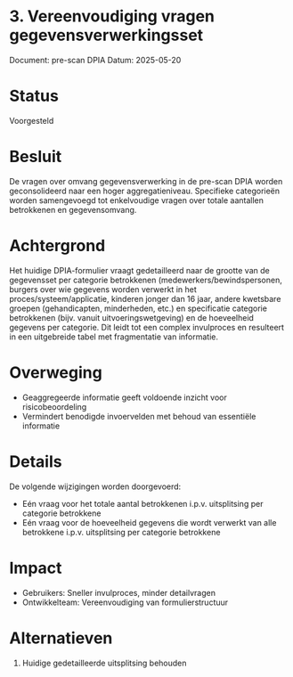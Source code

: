 # 3. Vereenvoudiging vragen gegevensverwerkingsset

Document: pre-scan DPIA
Datum: 2025-05-20

 # Status

 Voorgesteld

 # Besluit

De vragen over omvang gegevensverwerking in de pre-scan DPIA worden geconsolideerd naar een hoger aggregatieniveau. Specifieke categorieën worden samengevoegd tot enkelvoudige vragen over totale aantallen betrokkenen en gegevensomvang.

# Achtergrond
Het huidige DPIA-formulier vraagt gedetailleerd naar de grootte van de gegevensset per categorie betrokkenen (medewerkers/bewindspersonen, burgers over wie gegevens worden verwerkt in het proces/systeem/applicatie, kinderen jonger dan 16 jaar, andere kwetsbare groepen (gehandicapten, minderheden, etc.) en specificatie categorie betrokkenen (bijv. vanuit uitvoeringswetgeving) en de hoeveelheid gegevens per categorie. Dit leidt tot een complex invulproces en resulteert in een uitgebreide tabel met fragmentatie van informatie.

# Overweging

- Geaggregeerde informatie geeft voldoende inzicht voor risicobeoordeling
- Vermindert benodigde invoervelden met behoud van essentiële informatie

# Details
De volgende wijzigingen worden doorgevoerd:

- Eén vraag voor het totale aantal betrokkenen i.p.v. uitsplitsing per categorie betrokkene
- Eén vraag voor de hoeveelheid gegevens die wordt verwerkt van alle betrokkene i.p.v. uitsplitsing per categorie betrokkene

# Impact

- Gebruikers: Sneller invulproces, minder detailvragen
- Ontwikkelteam: Vereenvoudiging van formulierstructuur

# Alternatieven

1. Huidige gedetailleerde uitsplitsing behouden
